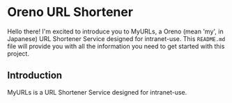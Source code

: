<!--

    README.md
    ----------------------------------------------------------------------
    murls description

-->

# Oreno URL Shortener
 Hello there! I'm excited to introduce you to MyURLs, a Oreno (mean 'my',
in Japanese) URL Shortener Service designed for intranet-use. 
 This `README.md` file will provide you with all the information you need
to get started with this project.

## Introduction
<!-- 

    Introduction
    ----------------------------------------------------------------------
    murls introduction

    badges: https://shields.io/

    murls は小規模のイントラネットで利用するための URL 短縮サービスです。
 -->
 MyURLs is a URL Shortener Service designed for intranet-use.